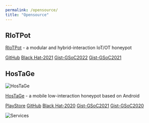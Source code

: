 ```yaml
---
permalink: /opensource/
title: "Opensource"
---
```


## RIoTPot 

[RIoTPot](https://mvasilomacom.files.wordpress.com/2021/08/riotpot_short.pdf) - a modular and hybrid-interaction IoT/OT honeypot

[GitHub](https://github.com/aau-network-security/riotpot)
[Black Hat-2021](https://www.blackhat.com/eu-21/arsenal/schedule/#riotpot-a-modular-hybrid-interaction-iotot-honeypot-24800)
[Gist-GSoC2022](https://ricyaben.github.io/blog/projects/gsoc_2022_riotpot/)
[Gist-GSoC2021](https://gist.github.com/ABresting/86ac8837d3fd26f0b02c6efc7189f2f5)



## HosTaGe


![HosTaGe](https://github.com/sastry17/HosTaGe-Wiki/raw/master/gif/alert.gif) 


[HosTaGe](https://aau-network-security.github.io/HosTaGe/) - a mobile low-interaction honeypot based on Android

[PlayStore](https://play.google.com/store/apps/details?id=dk.aau.netsec.hostage)
[GitHub](https://github.com/aau-network-security/HosTaGe)
[Black Hat-2020](https://www.youtube.com/watch?v=uMR76HTm9M0)
[Gist-GSoC2021](https://gist.github.com/zafodB/4ccc069531a120ceb26761c90a2b8bd2)
[Gist-GSoC2020](https://gist.github.com/irinil/fc48872704ec7414c4035e9f7297e9d9)

![Services](https://github.com/sastry17/HosTaGe-Wiki/raw/master/gif/services.gif)

